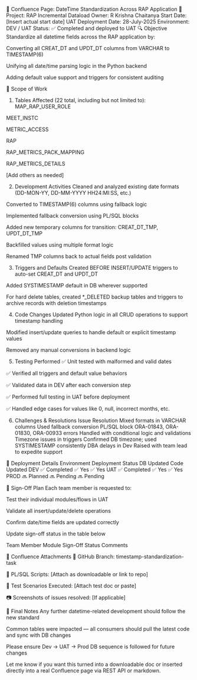 📝 Confluence Page: DateTime Standardization Across RAP Application
📌 Project: RAP Incremental Dataload
Owner: R Krishna Chaitanya
Start Date: [Insert actual start date]
UAT Deployment Date: 28-July-2025
Environment: DEV / UAT
Status: ✅ Completed and deployed to UAT
🔍 Objective
Standardize all datetime fields across the RAP application by:

Converting all CREAT_DT and UPDT_DT columns from VARCHAR to TIMESTAMP(6)

Unifying all date/time parsing logic in the Python backend

Adding default value support and triggers for consistent auditing

📂 Scope of Work
1. Tables Affected (22 total, including but not limited to):
MAP_RAP_USER_ROLE

MEET_INSTC

METRIC_ACCESS

RAP

RAP_METRICS_PACK_MAPPING

RAP_METRICS_DETAILS

[Add others as needed]

2. Development Activities
Cleaned and analyzed existing date formats (DD-MON-YY, DD-MM-YYYY HH24:MI:SS, etc.)

Converted to TIMESTAMP(6) columns using fallback logic

Implemented fallback conversion using PL/SQL blocks

Added new temporary columns for transition: CREAT_DT_TMP, UPDT_DT_TMP

Backfilled values using multiple format logic

Renamed TMP columns back to actual fields post validation

3. Triggers and Defaults
Created BEFORE INSERT/UPDATE triggers to auto-set CREAT_DT and UPDT_DT

Added SYSTIMESTAMP default in DB wherever supported

For hard delete tables, created *_DELETED backup tables and triggers to archive records with deletion timestamps

4. Code Changes
Updated Python logic in all CRUD operations to support timestamp handling

Modified insert/update queries to handle default or explicit timestamp values

Removed any manual conversions in backend logic

5. Testing Performed
✅ Unit tested with malformed and valid dates

✅ Verified all triggers and default value behaviors

✅ Validated data in DEV after each conversion step

✅ Performed full testing in UAT before deployment

✅ Handled edge cases for values like 0, null, incorrect months, etc.

6. Challenges & Resolutions
Issue	Resolution
Mixed formats in VARCHAR columns	Used fallback conversion PL/SQL block
ORA-01843, ORA-01830, ORA-00933 errors	Handled with conditional logic and validations
Timezone issues in triggers	Confirmed DB timezone; used SYSTIMESTAMP consistently
DBA delays in Dev	Raised with team lead to expedite support

🚀 Deployment Details
Environment	Deployment Status	DB Updated	Code Updated
DEV	✅ Completed	✅ Yes	✅ Yes
UAT	✅ Completed	✅ Yes	✅ Yes
PROD	🔜 Planned	🔜 Pending	🔜 Pending

🧪 Sign-Off Plan
Each team member is requested to:

Test their individual modules/flows in UAT

Validate all insert/update/delete operations

Confirm date/time fields are updated correctly

Update sign-off status in the table below

Team Member	Module	Sign-Off Status	Comments

📌 Confluence Attachments
🔗 GitHub Branch: timestamp-standardization-task

📄 PL/SQL Scripts: [Attach as downloadable or link to repo]

📑 Test Scenarios Executed: [Attach test doc or paste]

📷 Screenshots of issues resolved: [If applicable]

📣 Final Notes
Any further datetime-related development should follow the new standard

Common tables were impacted — all consumers should pull the latest code and sync with DB changes

Please ensure Dev → UAT → Prod DB sequence is followed for future changes

Let me know if you want this turned into a downloadable doc or inserted directly into a real Confluence page via REST API or markdown.


